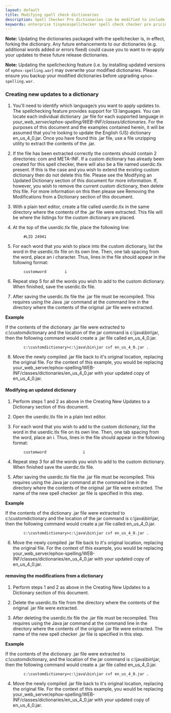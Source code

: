 ```yaml
---
layout: default
title: Modifying spell check dictionaries
description: Spell Checker Pro dictionaries can be modified to include custom words.
keywords: enterprise tinymcespellchecker spell check checker pro pricing
---
```


**Note:** Updating the dictionaries packaged with the spellchecker is, in effect, forking the dictionary. Any future enhancements to our dictionaries (e.g. additional words added or errors fixed) could cause you to want to re-apply your updates to these future release dictionaries.

**Note:** Updating the spellchecking feature (i.e. by installing updated versions of `ephox-spelling.war`) may overwrite your modified dictionaries. Please ensure you backup your modified dictionaries before upgrading `ephox-spelling.war`.

### Creating new updates to a dictionary

1) You'll need to identify which language/s you want to apply updates to. The spellchecking feature provides support for <link>13 languages</link>.
You can locate each individual dictionary .jar file for each supported language in *your_web_server/ephox-spelling/WEB-INF/classes/dictionaries*.
For the purposes of this document and the examples contained herein, it will be assumed that you're looking to update the English (US) dictionary en_us_4_0.jar.
Once you have found this .jar file, use a file unzipping utility to extract the contents of the .jar.

2) If the file has been extracted correctly the contents should contain 2 directories: com and META-INF.
If a custom dictionary has already been created for this spell checker, there will also be a file named userdic.tlx present. If this is the case and you wish to extend the existing custom dictionary then do not delete this file. Please see the <link>Modifying an Updated Dictionary</link> section of this document for more information.
If, however, you wish to remove the current custom dictionary, then delete this file. For more information on this then please see <link>Removing the Modifications from a Dictionary</link> section of this document.

3) With a plain text editor, create a file called userdic.tlx in the same directory where the contents of the .jar file were extracted. This file will be where the listings for the custom dictionary are placed.

4) At the top of the userdic.tlx file, place the following line:

````
        #LID 24941
````
5) For each word that you wish to place into the custom dictionary, list the word in the userdic.tlx file on its own line. Then, one tab spacing from the word, place an i character. Thus, lines in the file should appear in the following format:

````
        customword        i
````
6) Repeat step 5 for all the words you wish to add to the custom dictionary. When finished, save the userdic.tlx file.

7) After saving the userdic.tlx file the .jar file must be recompiled. This requires using the Java .jar command at the command line in the directory where the contents of the original .jar file were extracted.

**Example**

If the contents of the dictionary .jar file were extracted to c:\customdictionary and the location of the jar command is c:\java\bin\jar, then the following command would create a .jar file called en_us_4_0.jar.

````
        c:\customdictionary>c:\java\bin\jar cvf en_us_4_0.jar .
````
8) Move the newly compiled .jar file back to it's original location, replacing the original file. For the context of this example, you would be replacing your_web_server/ephox-spelling/WEB-INF/classes/dictionaries/en_us_4_0.jar with your updated copy of en_us_4_0.jar.

#### Modifying an updated dictionary
1) Perform steps 1 and 2 as above in the <link>Creating New Updates to a Dictionary</link> section of this document.

2) Open the userdic.tlx file in a plain text editor.

3) For each word that you wish to add to the custom dictionary, list the word in the userdic.tlx file on its own line. Then, one tab spacing from the word, place an i. Thus, lines in the file should appear in the following format:

````
        customword                i
````
4) Repeat step 3 for all the words you wish to add to the custom dictionary. When finished save the userdic.tlx file.

5) After saving the userdic.tlx file the .jar file must be recompiled. This requires using the Java jar command at the command line in the directory where the contents of the original .jar file were extracted. The name of the new spell checker .jar file is specified in this step.

**Example**

If the contents of the dictionary .jar file were extracted to c:\customdictionary and the location of the jar command is c:\java\bin\jar, then the following command would create a jar file called en_us_4_0.jar.

````
        c:\customdictionary>c:\java\bin\jar cvf en_us_4_0.jar .
````
6) Move the newly compiled .jar file back to it's original location, replacing the original file. For the context of this example, you would be replacing your_web_server/ephox-spelling/WEB-INF/classes/dictionaries/en_us_4_0.jar with your updated copy of en_us_4_0.jar.

#### removing the modifications from a dictionary
1) Perform steps 1 and 2 as above in the <link>Creating New Updates to a Dictionary</link> section of this document.

2) Delete the userdic.tlx file from the directory where the contents of the original .jar file were extracted.

3) After deleting the userdic.tlx file the .jar file must be recompiled. This requires using the Java jar command at the command line in the directory where the contents of the original .jar file were extracted. The name of the new spell checker .jar file is specified in this step.

**Example**

If the contents of the dictionary .jar file were extracted to c:\customdictionary, and the location of the jar command is c:\java\bin\jar, then the following command would create a .jar file called en_us_4_0.jar.

````
        c:\customdictionary>c:\java\bin\jar cvf en_us_4_0.jar .
````
4) Move the newly compiled .jar file back to it's original location, replacing the original file. For the context of this example, you would be replacing your_web_server/ephox-spelling/WEB-INF/classes/dictionaries/en_us_4_0.jar with your updated copy of en_us_4_0.jar.
